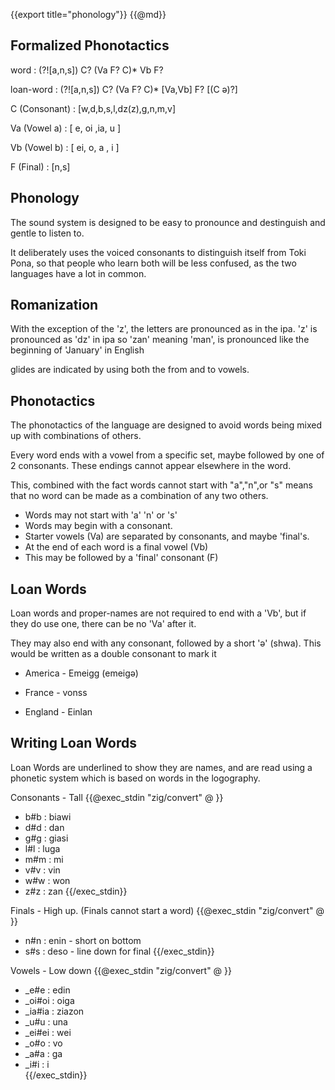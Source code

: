 {{export title="phonology"}}
{{@md}}

Formalized Phonotactics
-------------

word : (?![a,n,s]) C? (Va F? C)\* Vb F?

loan-word : (?![a,n,s]) C? (Va F? C)\* \[Va,Vb] F? [(C ə)?]

C (Consonant) : [w,d,b,s,l,dz(z),g,n,m,v]

Va (Vowel a) : [ e, oi ,ia, u ]

Vb (Vowel b) : [ ei, o, a , i ]

F (Final) : [n,s]


Phonology
--------

The sound system is designed to be easy to pronounce and destinguish and gentle to listen to.

It deliberately uses the voiced consonants to distinguish itself from Toki Pona, so that people who learn both will be less confused, as the two languages have a lot in common.

Romanization
------------

With the exception of the 'z', the letters are pronounced as in the ipa.
'z' is pronounced as 'dz' in ipa
so 'zan' meaning 'man', is pronounced like the beginning of 'January' in English

glides are indicated by using both the from and to vowels.

Phonotactics
----------

The phonotactics of the language are designed to avoid words being mixed up with combinations of others. 

Every word ends with a vowel from a specific set, maybe followed by one of 2 consonants. These endings cannot appear elsewhere in the word.

This, combined with the fact words cannot start with "a","n",or "s" means that no word can be made as a combination of any two others.

* Words may not start with 'a' 'n' or 's'
* Words may begin with a consonant.
* Starter vowels (Va) are separated by consonants, and maybe 'final's.
* At the end of each word is a final vowel (Vb) 
* This may be followed by a 'final' consonant (F)


Loan Words
--------

Loan words and proper-names are not required to end with a 'Vb', but if they do use one, there can be no 'Va' after it.

They may also end with any consonant, followed by a short 'ə' (shwa). This would be written as a double consonant to mark it

* America - Emeigg (emeigə)
* France - vonss

* England - Einlan

Writing Loan Words
------------

Loan Words are underlined to show they are names, and are read using a phonetic system which is based on words in the logography.

Consonants - Tall
{{@exec_stdin "zig/convert" @ }}
* b#b : biawi
* d#d : dan
* g#g : giasi
* l#l : luga
* m#m : mi
* v#v : vin
* w#w : won
* z#z : zan
{{/exec_stdin}}

Finals - High up. (Finals cannot start a word)
{{@exec_stdin "zig/convert" @ }}
* n#n : enin - short on bottom
* s#s : deso - line down for final
{{/exec_stdin}}

Vowels - Low down
{{@exec_stdin "zig/convert" @ }}
* _e#e : edin    
* _oi#oi : oiga    
* _ia#ia : ziazon
* _u#u : una    
* _ei#ei : wei    
* _o#o : vo    
* _a#a : ga    
* _i#i : i     
{{/exec_stdin}}
